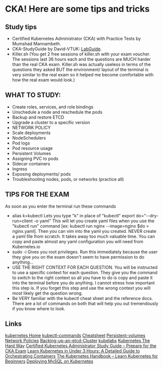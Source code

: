 # CKA! Here are some tips and tricks

## Study tips
- Certified Kubernetes Administrator (CKA) with Practice Tests by Mumshad Mannambeth.
- CKA-StudyGuide by David-VTUK: [LabGuide](https://github.com/David-VTUK/CKA-StudyGuide/tree/master/LabGuide).
- Killer.sh (You get 2 free sessions of killer.sh with your exam voucher. The sessions last 36 hours each and the questions are MUCH harder than the real CKA exam. Killer.sh was actually useless in terms of the questions they asked BUT the environment/ layout of the terminal is very similar to the real exam so it helped me become comfortable with how the real exam would look.)

## WHAT TO STUDY:
- Create roles, services, and role bindings
- Unschedule a node and reschedule the pods
- Backup and restore ETCD
- Upgrade a cluster to a specific version
- NETWORK POLICY
- Scale deployments
- NodeSchedulers
- Pod logs
- Pod resource usage
- Persistent Volumes
- Assigning PVC to pods
- Sidecar containers
- Ingress
- Exposing deployments/ pods
- Troubleshooting nodes, pods, or networks (practice all)

## TIPS FOR THE EXAM
As soon as you enter the terminal run these commands
- alias k=kubectl Lets you type "k" in place of "kubectl"
export do="--dry-run=client -o yaml" This will let you create yaml files when you use the "kubectl run" command [ex: kubectl run nginx --image=nginx $do > nginx.yaml]. Then you can vim into the yaml you created. NEVER create a yaml file from scratch. It takes away too much valuable time. You can copy and paste almost any yaml configuration you will need from Kubernetes.io
- sudo -i Gives you root privileges. Run this immediately because the user they give you on the exam doesn't seem to have permission to do anything...
- USE THE RIGHT CONTEXT FOR EACH QUESTION. You will be instructed to use a specific context for each question. They give you the command to switch to the right context so all you have to do is copy and paste it into the terminal before you do anything. I cannot stress how important this step is. If you forget this step and use the wrong context you will most likely get the question wrong.
- Be VERY familiar with the kubectl cheat sheet and the reference docs. There are a lot of commands on both that will help you out tremendously if you know where to look.

## Links
[kubernetes Home](https://kubernetes.io/docs/home/)
[kubectl-commands](https://kubernetes.io/docs/reference/generated/kubectl/kubectl-commands)
[Cheatsheet](https://kubernetes.io/docs/reference/kubectl/cheatsheet/)
[Persistent-volumes](https://kubernetes.io/docs/concepts/storage/persistent-volumes/#persistent-volumes)
[Network Policies](https://kubernetes.io/docs/concepts/services-networking/network-policies/)
[Backing-up-an-etcd-Cluster](https://kubernetes.io/docs/tasks/administer-cluster/configure-upgrade-etcd/#backing-up-an-etcd-cluster)
[kubelabs](https://collabnix.github.io/kubelabs/)
[Kubernetes The Hard Way](https://github.com/kelseyhightower/Kubernetes-The-Hard-Way) 
[Certified Kubernetes Administrator Study Guide – Prepare for the CKA Exam](https://www.freecodecamp.org/news/certified-kubernetes-administrator-study-guide-cka/)
[Learn Kubernetes in Under 3 Hours: A Detailed Guide to Orchestrating Containers](https://www.freecodecamp.org/news/learn-kubernetes-in-under-3-hours-a-detailed-guide-to-orchestrating-containers-114ff420e882/)
[The Kubernetes Handbook – Learn Kubernetes for Beginners](https://www.freecodecamp.org/news/the-kubernetes-handbook/)
[Deploying MySQL on Kubernetes](https://medium.com/@midejoseph24/deploying-mysql-on-kubernetes-16758a42a746)
